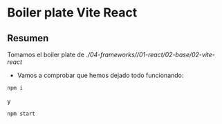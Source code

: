 # Boiler plate Vite React

## Resumen

Tomamos el boiler plate de _./04-frameworks//01-react/02-base/02-vite-react_

- Vamos a comprobar que hemos dejado todo funcionando:

```bash
npm i
```

y

```bash
npm start
```
